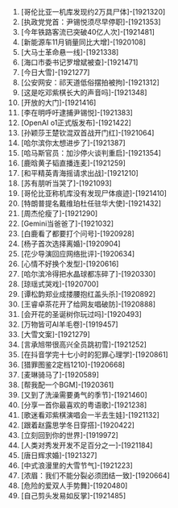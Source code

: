 
1. [哥伦比亚一机库发现约2万具尸体]-[1921320]
1. [执政党党首：尹锡悦须尽早停职]-[1921353]
1. [今年铁路客流已突破40亿人次]-[1921481]
1. [新能源车11月销量同比大增]-[1920108]
1. [大马士革命悬一线]-[1921338]
1. [海口市委书记罗增斌被查]-[1921471]
1. [今日大雪]-[1921277]
1. [公安网安：祁天道低俗摆拍被拘]-[1921312]
1. [这是吃邓紫棋长大的声音吗]-[1921348]
1. [开放的大门]-[1921416]
1. [李在明呼吁逮捕尹锡悦]-[1921383]
1. [OpenAI o1正式版发布]-[1921422]
1. [孙颖莎王楚钦混双首战开门红]-[1921064]
1. [哈尔滨你太想进步了]-[1921387]
1. [哈马斯官员：加沙停火谈判重启]-[1921354]
1. [鹿晗黄子韬直播连麦]-[1921259]
1. [和平精英青海摇请求出战]-[1921210]
1. [苏有朋听当哭了]-[1921093]
1. [哥伦比亚称机库没有发现尸体痕迹]-[1921410]
1. [特朗普提名戴维珀杜任驻华大使]-[1921432]
1. [周杰伦瘦了]-[1921290]
1. [Gemini当爸爸了]-[1921032]
1. [白鹿看了都要打个问号]-[1920928]
1. [杨子首次选择离婚]-[1920904]
1. [花少导演回应网络批评]-[1920634]
1. [心情不好换个发型]-[1920616]
1. [哈尔滨冷得把水晶球都冻碎了]-[1920330]
1. [琼瑶式哭戏]-[1920700]
1. [谭松韵郑业成搂腰抱红盖头杀]-[1920892]
1. [王睿卓茶花开了给网友唱破防]-[1920888]
1. [会开花的圣诞树你玩过吗]-[1920493]
1. [万物皆可AI羊毛卷]-[1919457]
1. [大雪文案]-[1921279]
1. [言承旭带很高兴全员跳初雪]-[1921252]
1. [在抖音学完十七小时的犯罪心理学]-[1920861]
1. [猎罪图鉴2定档1210]-[1920668]
1. [麦琳骑马了]-[1920589]
1. [帮我配一个BGM]-[1920361]
1. [又到了洗澡需要勇气的季节]-[1921460]
1. [分享一首你最喜欢的粤语歌]-[1921238]
1. [歌迷看邓紫棋演唱会一半去生娃]-[1921132]
1. [跟着赵露思学冬日穿搭]-[1920422]
1. [立刻回到你的世界]-[1919972]
1. [人类对秀发开发不足百分之一]-[1921184]
1. [唐日辉求婚]-[1921327]
1. [中式浪漫里的大雪节气]-[1921223]
1. [浓眉：我们不能分裂必须团结一致]-[1920664]
1. [危险的爱双人手势舞]-[1920480]
1. [自己剪头发易如反掌]-[1921485]